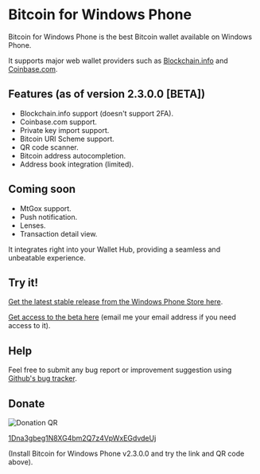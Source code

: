 Bitcoin for Windows Phone
=========================

Bitcoin for Windows Phone is the best Bitcoin wallet available on Windows Phone.

It supports major web wallet providers such as [Blockchain.info](https://blockchain.info) and [Coinbase.com](https://coinbase.com).

Features (as of version 2.3.0.0 [BETA])
--------

- Blockchain.info support (doesn't support 2FA).
- Coinbase.com support.
- Private key import support.
- Bitcoin URI Scheme support.
- QR code scanner.
- Bitcoin address autocompletion.
- Address book integration (limited).

Coming soon
-----------

- MtGox support.
- Push notification.
- Lenses.
- Transaction detail view.

It integrates right into your Wallet Hub, providing a seamless and unbeatable experience.

Try it!
-------

[Get the latest stable release from the Windows Phone Store here](http://www.windowsphone.com/en-us/store/app/blockchain/ca65fc5b-14f0-4da4-8e39-e2d4b702b2ea).

[Get access to the beta here](http://www.windowsphone.com/en-us/store/app/bitcoin/00a26c5e-6a8b-4c47-9ffb-cf24389881f9?signin=true) (email me your email address if you need access to it).

Help
----

Feel free to submit any bug report or improvement suggestion using [Github's bug tracker](https://github.com/miguelrochefort/Bitcoin-for-Windows-Phone/issues).


Donate
------

![Donation QR](http://api.qrserver.com/v1/create-qr-code/?size=150x150&data=bitcoin:1Dna3gbeg1N8XG4bm2Q7z4VpWxEGdvdeUj?label=Bitcoin%20for%20Windows%20Phone)

[1Dna3gbeg1N8XG4bm2Q7z4VpWxEGdvdeUj](http://tinyurl.com/nncsw7r)

(Install Bitcoin for Windows Phone v2.3.0.0 and try the link and QR code above).
